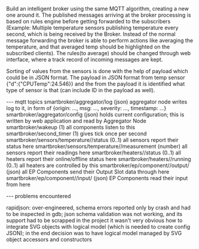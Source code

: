 Build an intelligent broker using the same MQTT algorithm, creating a new one around it. 
The published messages arriving at the broker processing is based on rules engine before getting forwarded to the subscribers (Example: Multiple temperature sensors publishing temperature every second, which is being received by the Broker.
Instead of the normal message forwarding the broker is able to perform actions like averaging the temperature, and that averaged temp should be highlighted on the subscribed clients).
The rules(to average) should be changed through web interface, where a track record of incoming messages are kept.

Sorting of values from the sensors is done with the help of payload which could be in JSON format.
The payload in JSON format from temp sensor {"d":{"CPUTemp":24.546}​} and the from the payload it is identified what type of sensor is that (can include ID in the payload as well).

--- mqtt topics
smartbroker/aggregator/log (json)
  aggregator node writes log to it, in form of
  {origin: ..., msg: ..., severity: ..., timestamp: ...}
smartbroker/aggregator/config (json)
  holds current configuration; this is written by web application 
  and read by Aggregator Node
smartbroker/wakeup (1)
  all components listen to this
smartbroker/second_timer (1)
  gives tick once per second
smartbroker/sensors/temperature//status (0..1)
  all sensors report their status here
smartbroker/sensors/temperature//measurement (number)
  all sensors report their readings here
smartbroker/heaters//status (0..1)
  all heaters report their online/offline status here
smartbroker/heaters//running (0..1)
  all heaters are controlled by this
smartbroker/ep/component//output/ (json)
  all EP Components send their Output Slot data through here
smartbroker/ep/component//input/ (json)
  EP Components read their input from here

--- problems encountered


rapidjson: over-engineered, schema errors reported only by crash and
had to be inspected in gdb; json schema validation was not working,
and its support had to be scrapped in the project
it wasn't very obvious how to integrate SVG objects with logical
model (which is needed to create config JSON); in the end decision
was to have logical model managed by SVG object accessors and
constructors
